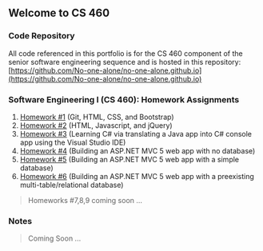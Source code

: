 ## Welcome to CS 460

### Code Repository
All code referenced in this portfolio is for the CS 460 component of
the senior software engineering sequence and is hosted in this repository:
[https://github.com/No-one-alone/no-one-alone.github.io](https://github.com/No-one-alone/no-one-alone.github.io)

### Software Engineering I (CS 460): Homework Assignments
1. [Homework #1](Homework_1/blog.md) (Git, HTML, CSS, and Bootstrap)
2. [Homework #2](Homework_2/blog.md) (HTML, Javascript, and jQuery)
3. [Homework #3](Homework_3/ConsoleApp1/ConsoleApp1/blog.md) (Learning C# via translating a Java app into C# console app using the Visual Studio IDE)
4. [Homework #4](Homework_4/blog.md) (Building an ASP.NET MVC 5 web app with no database)
5. [Homework #5](Homework_5/blog.md) (Building an ASP.NET MVC 5 web app with a simple database)
5. [Homework #6](Homework_6/Blog.md) (Building an ASP.NET MVC 5 web app with a preexisting multi-table/relational database)
>Homeworks #7,8,9 coming soon ...

### Notes
>Coming Soon ...



